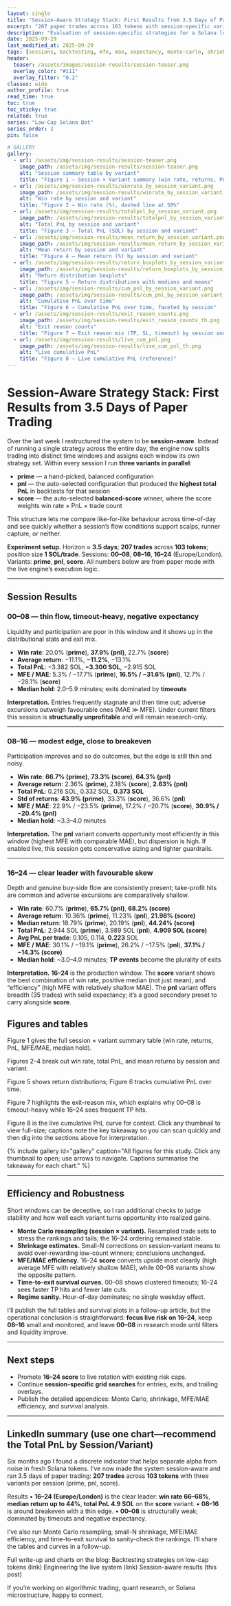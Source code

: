 ```yaml
---
layout: single
title: "Session-Aware Strategy Stack: First Results from 3.5 Days of Paper Trading"
excerpt: "207 paper trades across 103 tokens with session-specific variants (prime, pnl, score). 16–24 emerges as the production window; 00–08 remains research-only."
description: "Evaluation of session-specific strategies for a Solana low-cap trading system, including win rate, PnL, MFE/MAE efficiency, and robustness checks."
date: 2025-09-29
last_modified_at: 2025-09-29
tags: [sessions, backtesting, mfe, mae, expectancy, monte-carlo, shrinkage, survival, microstructure]
header:
  teaser: /assets/images/session-results/session-teaser.png
  overlay_color: "#111"
  overlay_filter: "0.2"
classes: wide
author_profile: true
read_time: true
toc: true
toc_sticky: true
related: true
series: "Low-Cap Solana Bot"
series_order: 3
pin: false

# GALLERY
gallery:
  - url: /assets/img/session-results/session-teaser.png
    image_path: /assets/img/session-results/session-teaser.png
    alt: "Session summary table by variant"
    title: "Figure 1 — Session × Variant summary (win rate, returns, PnL, MFE/MAE, median hold)"
  - url: /assets/img/session-results/winrate_by_session_variant.png
    image_path: /assets/img/session-results/winrate_by_session_variant_th.png
    alt: "Win rate by session and variant"
    title: "Figure 2 — Win rate (%), dashed line at 50%"
  - url: /assets/img/session-results/totalpnl_by_session_variant.png
    image_path: /assets/img/session-results/totalpnl_by_session_variant_th.png
    alt: "Total PnL by session and variant"
    title: "Figure 3 — Total PnL (SOL) by session and variant"
  - url: /assets/img/session-results/mean_return_by_session_variant.png
    image_path: /assets/img/session-results/mean_return_by_session_variant_th.png
    alt: "Mean return by session and variant"
    title: "Figure 4 — Mean return (%) by session and variant"
  - url: /assets/img/session-results/return_boxplots_by_session_variant.png
    image_path: /assets/img/session-results/return_boxplots_by_session_variant_th.png
    alt: "Return distribution boxplots"
    title: "Figure 5 — Return distributions with medians and means"
  - url: /assets/img/session-results/cum_pnl_by_session_variant.png
    image_path: /assets/img/session-results/cum_pnl_by_session_variant_th.png
    alt: "Cumulative PnL over time"
    title: "Figure 6 — Cumulative PnL over time, faceted by session"
  - url: /assets/img/session-results/exit_reason_counts.png
    image_path: /assets/img/session-results/exit_reason_counts_th.png
    alt: "Exit reason counts"
    title: "Figure 7 — Exit reason mix (TP, SL, timeout) by session and variant"
  - url: /assets/img/session-results/live_cum_pnl.png
    image_path: /assets/img/session-results/live_cum_pnl_th.png
    alt: "Live cumulative PnL"
    title: "Figure 8 — Live cumulative PnL (reference)"
---
```




# Session-Aware Strategy Stack: First Results from 3.5 Days of Paper Trading

Over the last week I restructured the system to be **session-aware**. Instead of running a single strategy across the entire day, the engine now splits trading into distinct time windows and assigns each window its own strategy set. Within every session I run **three variants in parallel**:

* **prime** — a hand-picked, balanced configuration
* **pnl** — the auto-selected configuration that produced the **highest total PnL** in backtests for that session
* **score** — the auto-selected **balanced-score** winner, where the score weights win rate × PnL × trade count

This structure lets me compare like-for-like behaviour across time-of-day and see quickly whether a session’s flow conditions support scalps, runner capture, or neither.

**Experiment setup.** Horizon ≈ **3.5 days**; **207 trades** across **103 tokens**; position size **1 SOL/trade**. Sessions: **00–08**, **08–16**, **16–24** (Europe/London). Variants: **prime**, **pnl**, **score**. All numbers below are from paper mode with the live engine’s execution logic.

---

## Session Results

### 00–08 — thin flow, timeout-heavy, negative expectancy

Liquidity and participation are poor in this window and it shows up in the distributional stats and exit mix.

* **Win rate**: 20.0% (**prime**), **37.9% (pnl)**, 22.7% (**score**)
* **Average return**: −11.1%, **−11.2%**, −13.1%
* **Total PnL**: −3.382 SOL, **−3.300 SOL**, −2.915 SOL
* **MFE / MAE**: 5.3% / −17.7% (**prime**), **16.5% / −31.6% (pnl)**, 12.7% / −28.1% (**score**)
* **Median hold**: 2.0–5.9 minutes; exits dominated by **timeouts**

**Interpretation.** Entries frequently stagnate and then time out; adverse excursions outweigh favourable ones (MAE ≫ MFE). Under current filters this session is **structurally unprofitable** and will remain research-only.



---

### 08–16 — modest edge, close to breakeven

Participation improves and so do outcomes, but the edge is still thin and noisy.

* **Win rate**: **66.7% (prime)**, **73.3% (score)**, **64.3% (pnl)**
* **Average return**: 2.36% (**prime**), 2.18% (**score**), **2.63% (pnl)**
* **Total PnL**: 0.216 SOL, 0.332 SOL, **0.373 SOL**
* **Std of returns**: **43.9% (prime)**, 33.3% (**score**), 36.6% (**pnl**)
* **MFE / MAE**: 22.9% / −23.5% (**prime**), 17.2% / −20.7% (**score**), **30.9% / −20.4% (pnl)**
* **Median hold**: ~3.3–4.0 minutes

**Interpretation.** The **pnl** variant converts opportunity most efficiently in this window (highest MFE with comparable MAE), but dispersion is high. If enabled live, this session gets conservative sizing and tighter guardrails.


---

### 16–24 — clear leader with favourable skew

Depth and genuine buy-side flow are consistently present; take-profit hits are common and adverse excursions are comparatively shallow.

* **Win rate**: 60.7% (**prime**), **65.7% (pnl)**, **68.2% (score)**
* **Average return**: 10.36% (**prime**), 11.23% (**pnl**), **21.98% (score)**
* **Median return**: 18.79% (**prime**), 20.19% (**pnl**), **44.24% (score)**
* **Total PnL**: 2.944 SOL (**prime**), 3.989 SOL (**pnl**), **4.909 SOL (score)**
* **Avg PnL per trade**: 0.105, 0.114, **0.223** SOL
* **MFE / MAE**: 30.1% / −19.1% (**prime**), 26.2% / −17.5% (**pnl**), **37.1% / −14.3% (score)**
* **Median hold**: ~3.0–4.0 minutes; **TP events** become the plurality of exits

**Interpretation.** **16–24** is the production window. The **score** variant shows the best combination of win rate, positive median (not just mean), and “efficiency” (high MFE with relatively shallow MAE). The **pnl** variant offers breadth (35 trades) with solid expectancy; it’s a good secondary preset to carry alongside **score**.

## Figures and tables

Figure 1 gives the full session × variant summary table (win rate, returns, PnL, MFE/MAE, median hold).

Figures 2–4 break out win rate, total PnL, and mean returns by session and variant.

Figure 5 shows return distributions; Figure 6 tracks cumulative PnL over time.

Figure 7 highlights the exit-reason mix, which explains why 00–08 is timeout-heavy while 16–24 sees frequent TP hits.

Figure 8 is the live cumulative PnL curve for context.
Click any thumbnail to view full-size; captions note the key takeaway so you can scan quickly and then dig into the sections above for interpretation.

{% include gallery id="gallery" caption="All figures for this study. Click any thumbnail to open; use arrows to navigate. Captions summarise the takeaway for each chart." %}


---

## Efficiency and Robustness

Short windows can be deceptive, so I ran additional checks to judge stability and how well each variant turns opportunity into realized gains.

* **Monte Carlo resampling (session × variant).** Resampled trade sets to stress the rankings and tails; the 16–24 ordering remained stable.
* **Shrinkage estimates.** Small-N corrections on session-variant means to avoid over-rewarding low-count winners; conclusions unchanged.
* **MFE/MAE efficiency.** 16–24 **score** converts upside most cleanly (high average MFE with relatively shallow MAE), while 00–08 variants show the opposite pattern.
* **Time-to-exit survival curves.** 00–08 shows clustered timeouts; 16–24 sees faster TP hits and fewer late cuts.
* **Regime sanity.** Hour-of-day dominates; no single weekday effect.

I’ll publish the full tables and survival plots in a follow-up article, but the operational conclusion is straightforward: **focus live risk on 16–24**, keep **08–16** small and monitored, and leave **00–08** in research mode until filters and liquidity improve.

---

## Next steps

* Promote **16–24 score** to live rotation with existing risk caps.
* Continue **session-specific grid searches** for entries, exits, and trailing overlays.
* Publish the detailed appendices: Monte Carlo, shrinkage, MFE/MAE efficiency, and survival analysis.

---

## LinkedIn summary (use one chart—recommend the Total PnL by Session/Variant)

Six months ago I found a discrete indicator that helps separate alpha from noise in fresh Solana tokens. I’ve now made the system session-aware and ran 3.5 days of paper trading: **207 trades** across **103 tokens** with three variants per session (prime, pnl, score).

Results
• **16–24 (Europe/London)** is the clear leader: **win rate 66–68%**, **median return up to 44%**, **total PnL 4.9 SOL** on the **score** variant.
• **08–16** is around breakeven with a thin edge.
• **00–08** is structurally weak; dominated by timeouts and negative expectancy.

I’ve also run Monte Carlo resampling, small-N shrinkage, MFE/MAE efficiency, and time-to-exit survival to sanity-check the rankings. I’ll share the tables and curves in a follow-up.

Full write-up and charts on the blog:
Backtesting strategies on low-cap tokens (link)
Engineering the live system (link)
Session-aware results (this post)

If you’re working on algorithmic trading, quant research, or Solana microstructure, happy to connect.

